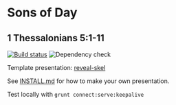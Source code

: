 # Sons of Day
## 1 Thessalonians 5:1-11

[![Build status](https://github.com/sermons/day/actions/workflows/build.yml/badge.svg)](https://github.com/sermons/day/actions/workflows/build.yml)
![Dependency check](https://img.shields.io/librariesio/github/sermons/day)

Template presentation: [reveal-skel](https://github.com/sermons/reveal-skel)

See [INSTALL.md](INSTALL.md)
for how to make your own presentation.

Test locally with `grunt connect:serve:keepalive`
